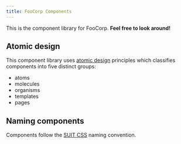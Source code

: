 ```yaml
---
title: FooCorp Components
---
```

This is the component library for FooCorp. **Feel free to look around!**

## Atomic design

This component library uses [atomic design](http://bradfrost.com/blog/post/atomic-web-design/) principles which classifies components into five distinct groups:

* atoms
* molecules
* organisms
* templates
* pages

## Naming components

Components follow the [SUIT CSS](https://github.com/suitcss/suit/blob/master/doc/naming-conventions.md) naming convention.
